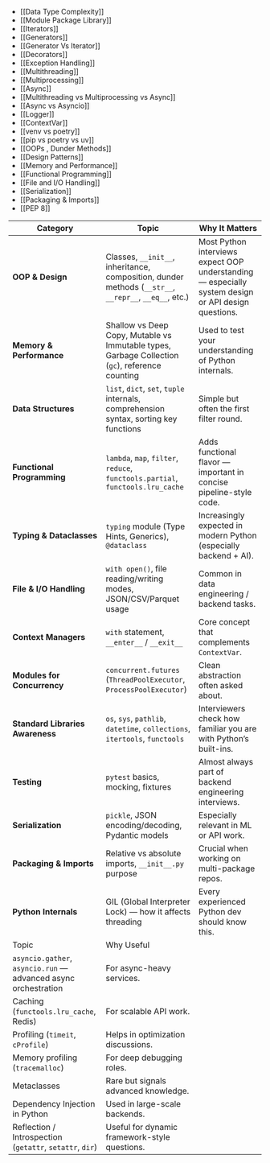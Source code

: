 
 - [[Data Type Complexity]]
 - [[Module Package Library]]
 - [[Iterators]]
 - [[Generators]]
 - [[Generator Vs Iterator]]
 - [[Decorators]]
 - [[Exception Handling]]
 - [[Multithreading]]
 - [[Multiprocessing]]
 - [[Async]]
 - [[Multithreading vs Multiprocessing vs Async]]
 - [[Async vs Asyncio]]
 - [[Logger]]
 - [[ContextVar]]
 - [[venv vs poetry]]
 - [[pip vs poetry vs uv]]
 - [[OOPs , Dunder Methods]]
 - [[Design Patterns]]
 - [[Memory and Performance]]
 - [[Functional Programming]]
 - [[File and I/O Handling]]
 - [[Serialization]]
 - [[Packaging & Imports]]
 -  [[PEP 8]]

| Category                                                       | Topic                                                                                                 | Why It Matters                                                                                      |
| -------------------------------------------------------------- | ----------------------------------------------------------------------------------------------------- | --------------------------------------------------------------------------------------------------- |
| **OOP & Design**                                               | Classes, `__init__`, inheritance, composition, dunder methods (`__str__`, `__repr__`, `__eq__`, etc.) | Most Python interviews expect OOP understanding — especially system design or API design questions. |
| **Memory & Performance**                                       | Shallow vs Deep Copy, Mutable vs Immutable types, Garbage Collection (`gc`), reference counting       | Used to test your understanding of Python internals.                                                |
| **Data Structures**                                            | `list`, `dict`, `set`, `tuple` internals, comprehension syntax, sorting key functions                 | Simple but often the first filter round.                                                            |
| **Functional Programming**                                     | `lambda`, `map`, `filter`, `reduce`, `functools.partial`, `functools.lru_cache`                       | Adds functional flavor — important in concise pipeline-style code.                                  |
| **Typing & Dataclasses**                                       | `typing` module (Type Hints, Generics), `@dataclass`                                                  | Increasingly expected in modern Python (especially backend + AI).                                   |
| **File & I/O Handling**                                        | `with open()`, file reading/writing modes, JSON/CSV/Parquet usage                                     | Common in data engineering / backend tasks.                                                         |
| **Context Managers**                                           | `with` statement, `__enter__` / `__exit__`                                                            | Core concept that complements `ContextVar`.                                                         |
| **Modules for Concurrency**                                    | `concurrent.futures` (`ThreadPoolExecutor`, `ProcessPoolExecutor`)                                    | Clean abstraction often asked about.                                                                |
| **Standard Libraries Awareness**                               | `os`, `sys`, `pathlib`, `datetime`, `collections`, `itertools`, `functools`                           | Interviewers check how familiar you are with Python’s built-ins.                                    |
| **Testing**                                                    | `pytest` basics, mocking, fixtures                                                                    | Almost always part of backend engineering interviews.                                               |
| **Serialization**                                              | `pickle`, JSON encoding/decoding, Pydantic models                                                     | Especially relevant in ML or API work.                                                              |
| **Packaging & Imports**                                        | Relative vs absolute imports, `__init__.py` purpose                                                   | Crucial when working on multi-package repos.                                                        |
| **Python Internals**                                           | GIL (Global Interpreter Lock) — how it affects threading                                              | Every experienced Python dev should know this.                                                      |
| Topic                                                          | Why Useful                                                                                            |                                                                                                     |
| `asyncio.gather`, `asyncio.run` — advanced async orchestration | For async-heavy services.                                                                             |                                                                                                     |
| Caching (`functools.lru_cache`, Redis)                         | For scalable API work.                                                                                |                                                                                                     |
| Profiling (`timeit`, `cProfile`)                               | Helps in optimization discussions.                                                                    |                                                                                                     |
| Memory profiling (`tracemalloc`)                               | For deep debugging roles.                                                                             |                                                                                                     |
| Metaclasses                                                    | Rare but signals advanced knowledge.                                                                  |                                                                                                     |
| Dependency Injection in Python                                 | Used in large-scale backends.                                                                         |                                                                                                     |
| Reflection / Introspection (`getattr`, `setattr`, `dir`)       | Useful for dynamic framework-style questions.                                                         |                                                                                                     |

